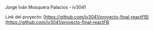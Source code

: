 

Jorge Iván Mosquera Palacios - iv3041

Link del proyecto: [https://github.com/iv3041/proyecto-final-reactFB](https://github.com/iv3041/proyecto-final-reactFB
